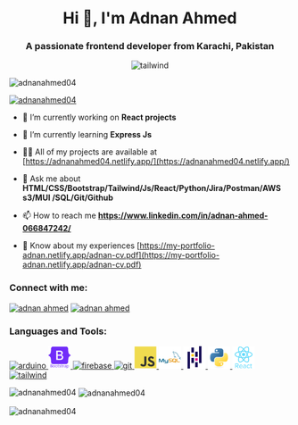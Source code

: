 
<h1 align="center">Hi 👋, I'm Adnan Ahmed</h1>
<div align="center">
  <h3 align="center">A passionate frontend developer from Karachi, Pakistan</h3>

  <div>
    <img src="https://camo.githubusercontent.com/2366b34bb903c09617990fb5fff4622f3e941349e846ddb7e73df872a9d21233/68747470733a2f2f63646e2e6472696262626c652e636f6d2f75736572732f3733303730332f73637265656e73686f74732f363538313234332f6176656e746f2e676966" alt="tailwind" width="270" height="300"/>
  </div>
</div>


<p align="left"> <img src="https://komarev.com/ghpvc/?username=adnanahmed04&label=Profile%20views&color=0e75b6&style=flat" alt="adnanahmed04" /> </p>

<p align="left"> <a href="https://github.com/ryo-ma/github-profile-trophy"><img src="https://github-profile-trophy.vercel.app/?username=adnanahmed04" alt="adnanahmed04" /></a> </p>

- 🔭 I’m currently working on **React projects**

- 🌱 I’m currently learning **Express Js**

- 👨‍💻 All of my projects are available at [https://adnanahmed04.netlify.app/](https://adnanahmed04.netlify.app/)

- 💬 Ask me about **HTML/CSS/Bootstrap/Tailwind/Js/React/Python/Jira/Postman/AWS s3/MUI /SQL/Git/Github**

- 📫 How to reach me **https://www.linkedin.com/in/adnan-ahmed-066847242/**

- 📄 Know about my experiences [https://my-portfolio-adnan.netlify.app/adnan-cv.pdf](https://my-portfolio-adnan.netlify.app/adnan-cv.pdf)

<h3 align="left">Connect with me:</h3>
<p align="left">
<a href="https://linkedin.com/in/adnan ahmed" target="blank"><img align="center" src="https://raw.githubusercontent.com/rahuldkjain/github-profile-readme-generator/master/src/images/icons/Social/linked-in-alt.svg" alt="adnan ahmed" height="30" width="40" /></a>
<a href="https://www.hackerrank.com/adnan ahmed" target="blank"><img align="center" src="https://raw.githubusercontent.com/rahuldkjain/github-profile-readme-generator/master/src/images/icons/Social/hackerrank.svg" alt="adnan ahmed" height="30" width="40" /></a>
</p>

<h3 align="left">Languages and Tools:</h3>
<p align="left"> <a href="https://www.arduino.cc/" target="_blank" rel="noreferrer"> <img src="https://cdn.worldvectorlogo.com/logos/arduino-1.svg" alt="arduino" width="40" height="40"/> </a> <a href="https://getbootstrap.com" target="_blank" rel="noreferrer"> <img src="https://raw.githubusercontent.com/devicons/devicon/master/icons/bootstrap/bootstrap-plain-wordmark.svg" alt="bootstrap" width="40" height="40"/> </a> <a href="https://firebase.google.com/" target="_blank" rel="noreferrer"> <img src="https://www.vectorlogo.zone/logos/firebase/firebase-icon.svg" alt="firebase" width="40" height="40"/> </a> <a href="https://git-scm.com/" target="_blank" rel="noreferrer"> <img src="https://www.vectorlogo.zone/logos/git-scm/git-scm-icon.svg" alt="git" width="40" height="40"/> </a> <a href="https://developer.mozilla.org/en-US/docs/Web/JavaScript" target="_blank" rel="noreferrer"> <img src="https://raw.githubusercontent.com/devicons/devicon/master/icons/javascript/javascript-original.svg" alt="javascript" width="40" height="40"/> </a> <a href="https://www.mysql.com/" target="_blank" rel="noreferrer"> <img src="https://raw.githubusercontent.com/devicons/devicon/master/icons/mysql/mysql-original-wordmark.svg" alt="mysql" width="40" height="40"/> </a> <a href="https://pandas.pydata.org/" target="_blank" rel="noreferrer"> <img src="https://raw.githubusercontent.com/devicons/devicon/2ae2a900d2f041da66e950e4d48052658d850630/icons/pandas/pandas-original.svg" alt="" width="40" height="40"/> </a> <a href="https://www.python.org" target="_blank" rel="noreferrer"> <img src="https://raw.githubusercontent.com/devicons/devicon/master/icons/python/python-original.svg" alt="python" width="40" height="40"/> </a> <a href="https://reactjs.org/" target="_blank" rel="noreferrer"> <img src="https://raw.githubusercontent.com/devicons/devicon/master/icons/react/react-original-wordmark.svg" alt="react" width="40" height="40"/> </a> <a href="https://tailwindcss.com/" target="_blank" rel="noreferrer"> <img src="https://www.vectorlogo.zone/logos/tailwindcss/tailwindcss-icon.svg" alt="tailwind" width="40" height="40"/> </a>

</p>

<p><img align="left" src="https://github-readme-stats.vercel.app/api/top-langs?username=adnanahmed04&show_icons=true&locale=en&layout=compact" alt="adnanahmed04" /></p>

<p>&nbsp;<img align="center" src="https://github-readme-stats.vercel.app/api?username=adnanahmed04&show_icons=true&locale=en" alt="adnanahmed04" /></p>

<p><img align="center" src="https://github-readme-streak-stats.herokuapp.com/?user=adnanahmed04&" alt="adnanahmed04" /></p>
